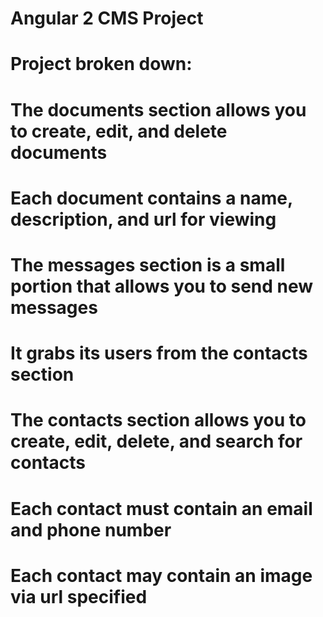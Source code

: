 # Angular 2 CMS Project
#
# Project broken down:
#
# The documents section allows you to create, edit, and delete documents
# Each document contains a name, description, and url for viewing
#
# The messages section is a small portion that allows you to send new messages
# It grabs its users from the contacts section
#
# The contacts section allows you to create, edit, delete, and search for contacts
# Each contact must contain an email and phone number
# Each contact may contain an image via url specified
